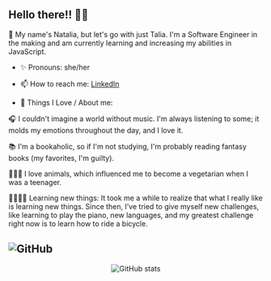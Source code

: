 ## Hello there!! 👋🏽
🤗 My name's Natalia, but let's go with just Talia. I'm a Software Engineer in the making and am currently learning and increasing my abilities in JavaScript.

- ✨ Pronouns: she/her

- 📫 How to reach me: [LinkedIn](https://www.linkedin.com/in/taliareis/)

- 💜 Things I Love / About me:

🎧 I couldn't imagine a world without music. I'm always listening to some; it molds my emotions throughout the day, and I love it.

📚 I'm a bookaholic, so if I'm not studying, I'm probably reading fantasy books (my favorites, I'm guilty).

🐶🦄🐱 I love animals, which influenced me to become a vegetarian when I was a teenager.

🎹🚴🏽‍♀️ Learning new things: It took me a while to realize that what I really like is learning new things. Since then, I’ve tried to give myself new challenges, like learning to play the piano, new languages, and my greatest challenge right now is to learn how to ride a bicycle.

## ![GitHub](https://img.shields.io/badge/GitHub-181717?style=for-the-badge&logo=github) 

<div align="center">
  <img src="https://github-readme-stats.vercel.app/api?username=Talia-R&show_icons=true&theme=radical&hide_rank=true&hide_border=true" alt="GitHub stats">
</div>
